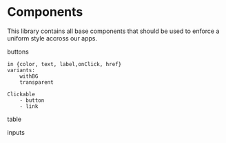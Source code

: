 # Components

This library contains all base components that should be used to enforce a uniform style accross our apps.

buttons

    in {color, text, label,onClick, href}
    variants:
        withBG
        transparent

    Clickable
        - button
        - link

table

inputs
